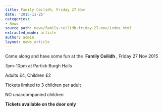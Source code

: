 ```yaml
---
title: Family Ceilidh, Friday 27 Nov
date: '2015-11-25'
categories:
- News
source_path: news/family-ceilidh-friday-27-nov/index.html
extracted_mode: article
author: admin
layout: news_article
---
```

Come along and have some fun at the&nbsp; **Family Ceilidh** , Friday 27 Nov 2015

7pm-10pm at Partick Burgh Halls

Adults £4, Children £2

Tickets limited to 3 children per adult

NO unaccompanied children

**Tickets available on the door only**
